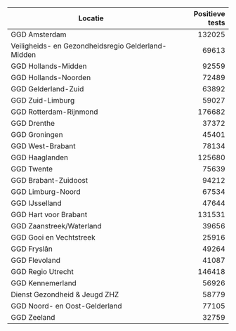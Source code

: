 | Locatie | Positieve tests |
|---------|----------------:|
| GGD Amsterdam                            | 132025 |
| Veiligheids- en Gezondheidsregio Gelderland-Midden | 69613 |
| GGD Hollands-Midden                      | 92559 |
| GGD Hollands-Noorden                     | 72489 |
| GGD Gelderland-Zuid                      | 63892 |
| GGD Zuid-Limburg                         | 59027 |
| GGD Rotterdam-Rijnmond                   | 176682 |
| GGD Drenthe                              | 37372 |
| GGD Groningen                            | 45401 |
| GGD West-Brabant                         | 78134 |
| GGD Haaglanden                           | 125680 |
| GGD Twente                               | 75639 |
| GGD Brabant-Zuidoost                     | 94212 |
| GGD Limburg-Noord                        | 67534 |
| GGD IJsselland                           | 47644 |
| GGD Hart voor Brabant                    | 131531 |
| GGD Zaanstreek/Waterland                 | 39656 |
| GGD Gooi en Vechtstreek                  | 25916 |
| GGD Fryslân                              | 49264 |
| GGD Flevoland                            | 41087 |
| GGD Regio Utrecht                        | 146418 |
| GGD Kennemerland                         | 56926 |
| Dienst Gezondheid & Jeugd ZHZ            | 58779 |
| GGD Noord- en Oost-Gelderland            | 77105 |
| GGD Zeeland                              | 32759 |
